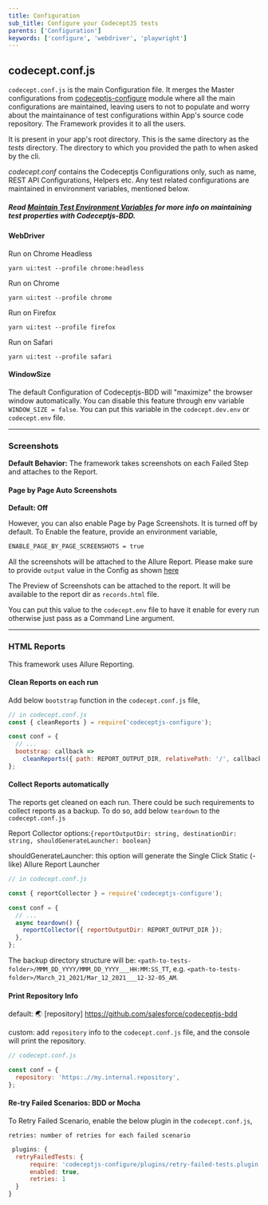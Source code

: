 ```yaml
---
title: Configuration
sub_title: Configure your CodeceptJS tests
parents: ['Configuration']
keywords: ['configure', 'webdriver', 'playwright']
---
```


## codecept.conf.js

`codecept.conf.js` is the main Configuration file. It merges the Master configurations from [codeceptjs-configure](https://github.com/gkushang/codeceptjs-bdd/tree/develop/packages/codeceptjs-configure) module where all the main configurations are maintained, leaving users to not to populate and worry about the maintainance of test configurations within App's source code repository. The Framework provides it to all the users.

It is present in your app's root directory. This is the same directory as the _tests_ directory. The directory to which you provided the path to when asked by the cli.

_codecept.conf_ contains the Codeceptjs Configurations only, such as name, REST API Configurations, Helpers etc. Any test related configurations are maintained in environment variables, mentioned below.

##### Read [Maintain Test Environment Variables](/04-configurations/1-env-variables/) for more info on maintaining test properties with Codeceptjs-BDD.

#### WebDriver

Run on Chrome Headless

```
yarn ui:test --profile chrome:headless
```

Run on Chrome

```
yarn ui:test --profile chrome
```

Run on Firefox

```
yarn ui:test --profile firefox
```

Run on Safari

```
yarn ui:test --profile safari
```

#### WindowSize

The default Configuration of Codeceptjs-BDD will "maximize" the browser window automatically. You can disable this feature through env variable `WINDOW_SIZE = false`. You can put this variable in the `codecept.dev.env` or `codecept.env` file.

---

### Screenshots

**Default Behavior:** The framework takes screenshots on each Failed Step and attaches to the Report.

#### Page by Page Auto Screenshots

**Default: Off**

However, you can also enable Page by Page Screenshots. It is turned off by default. To Enable the feature, provide an environment variable,

```bash
ENABLE_PAGE_BY_PAGE_SCREENSHOTS = true
```

All the screenshots will be attached to the Allure Report. Please make sure to provide `output` value in the Config as shown [here](https://github.com/salesforce/codeceptjs-bdd/blob/develop/packages/create-codeceptjs-bdd-tests/codecept.conf.js#L14)

The Preview of Screenshots can be attached to the report. It will be available to the report dir as `records.html` file.

You can put this value to the `codecept.env` file to have it enable for every run otherwise just pass as a Command Line argument.

---

### HTML Reports

This framework uses Allure Reporting.

#### Clean Reports on each run

Add below `bootstrap` function in the `codecept.conf.js` file,

```js
// in codecept.conf.js
const { cleanReports } = require('codeceptjs-configure');

const conf = {
  // ...
  bootstrap: callback =>
    cleanReports({ path: REPORT_OUTPUT_DIR, relativePath: '/', callback }),
};
```

#### Collect Reports automatically

The reports get cleaned on each run. There could be such requirements to collect reports as a backup. To do so, add below `teardown` to the `codecept.conf.js`

Report Collector options:`{reportOutputDir: string, destinationDir: string, shouldGenerateLauncher: boolean}`

shouldGenerateLauncher: this option will generate the Single Click Static (-like) Allure Report Launcher

```js
// in codecept.conf.js

const { reportCollector } = require('codeceptjs-configure');

const conf = {
  // ...
  async teardown() {
    reportCollector({ reportOutputDir: REPORT_OUTPUT_DIR });
  },
};
```

The backup directory structure will be: `<path-to-tests-folder>/MMM_DD_YYYY/MMM_DD_YYYY___HH:MM:SS_TT`, e.g. `<path-to-tests-folder>/March_21_2021/Mar_12_2021___12-32-05_AM`.

#### Print Repository Info

default: 🌏 [repository] https://github.com/salesforce/codeceptjs-bdd

custom: add `repository` info to the `codecept.conf.js` file, and the console will print the repository.

```js
// codecept.conf.js

const conf = {
  repository: 'https:.//my.internal.repository',
};
```

#### Re-try Failed Scenarios: BDD or Mocha

To Retry Failed Scenario, enable the below plugin in the `codecept.conf.js`,

`retries: number of retries for each failed scenario`

```js
 plugins: {
  retryFailedTests: {
      require: 'codeceptjs-configure/plugins/retry-failed-tests.plugin.js',
      enabled: true,
      retries: 1
  }
}

```
